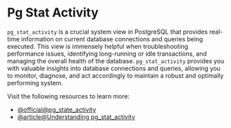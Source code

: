 # Pg Stat Activity

`pg_stat_activity` is a crucial system view in PostgreSQL that provides real-time information on current database connections and queries being executed. This view is immensely helpful when troubleshooting performance issues, identifying long-running or idle transactions, and managing the overall health of the database. `pg_stat_activity` provides you with valuable insights into database connections and queries, allowing you to monitor, diagnose, and act accordingly to maintain a robust and optimally performing system.

Visit the following resources to learn more:

- [@official@pg_state_activity](https://www.postgresql.org/docs/current/monitoring-stats.html#MONITORING-PG-STAT-ACTIVITY-VIEW)
- [@article@Understanding pg_stat_activity](https://www.depesz.com/2022/07/05/understanding-pg_stat_activity/)